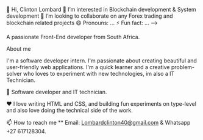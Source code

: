 
👋 Hi, Clinton Lombard
👀 I’m interested in Blockchain development & System development
💞️ I’m looking to collaborate on any Forex trading and blockchain related projects
😄 Pronouns: ...
⚡ Fun fact: ...
-->

A passionate Front-End developer from South Africa.

About me

I'm a software developer intern. I'm passionate about creating beautiful and user-friendly web applications. I'm a quick learner and a creative problem-solver who loves to experiment with new technologies, im also a IT Technician.

💼 Software developer and IT technician.

❤️ I love writing HTML and CSS, and building fun experiments on type-level and also love doing the technical side of the work.

📫 How to reach me ** Email: Lombardclinton40@gmail.com & Whatsapp +27 617128304.
